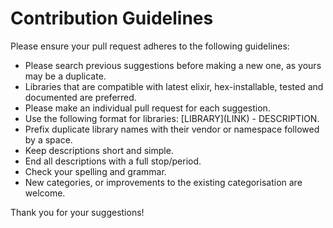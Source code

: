 # Contribution Guidelines
Please ensure your pull request adheres to the following guidelines:

* Please search previous suggestions before making a new one, as yours may be a duplicate.
* Libraries that are compatible with latest elixir, hex-installable, tested and documented are preferred.
* Please make an individual pull request for each suggestion.
* Use the following format for libraries: \[LIBRARY\]\(LINK\) - DESCRIPTION.
* Prefix duplicate library names with their vendor or namespace followed by a space.
* Keep descriptions short and simple.
* End all descriptions with a full stop/period.
* Check your spelling and grammar.
* New categories, or improvements to the existing categorisation are welcome.

Thank you for your suggestions!
